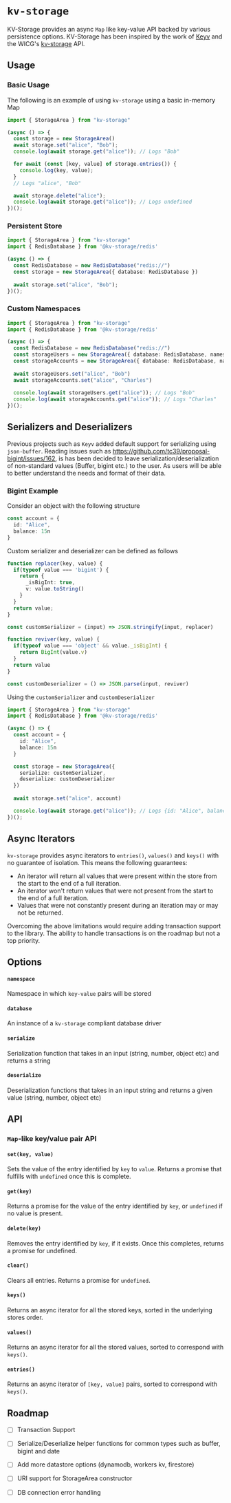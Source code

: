 # `kv-storage`

KV-Storage provides an async `Map` like key-value API backed by various persistence options. KV-Storage has been inspired by 
the work of [Keyv](https://github.com/lukechilds/keyv) and the WICG's [kv-storage](https://github.com/WICG/kv-storage)
API. 

## Usage

### Basic Usage
The following is an example of using `kv-storage` using a basic in-memory Map
```typescript
import { StorageArea } from "kv-storage"

(async () => {
  const storage = new StorageArea()
  await storage.set("alice", "Bob");
  console.log(await storage.get("alice")); // Logs "Bob"

  for await (const [key, value] of storage.entries()) {
    console.log(key, value);
  }
  // Logs "alice", "Bob"

  await storage.delete("alice");
  console.log(await storage.get("alice")); // Logs undefined
})();
```

### Persistent Store

```typescript
import { StorageArea } from "kv-storage"
import { RedisDatabase } from '@kv-storage/redis'

(async () => {
  const RedisDatabase = new RedisDatabase("redis://")
  const storage = new StorageArea({ database: RedisDatabase })
 
  await storage.set("alice", "Bob");
})();
```


### Custom Namespaces

```typescript
import { StorageArea } from "kv-storage"
import { RedisDatabase } from '@kv-storage/redis'

(async () => {
  const RedisDatabase = new RedisDatabase("redis://")
  const storageUsers = new StorageArea({ database: RedisDatabase, namespace: 'users' })
  const storageAccounts = new StorageArea({ database: RedisDatabase, namespace: 'accounts' })
 
  await storageUsers.set("alice", "Bob")
  await storageAccounts.set("alice", "Charles")
 
  console.log(await storageUsers.get("alice")); // Logs "Bob"
  console.log(await storageAccounts.get("alice")); // Logs "Charles"
})();
```

## Serializers and Deserializers
Previous projects such as `Keyv` added default support for serializing using `json-buffer`. Reading issues such as 
https://github.com/tc39/proposal-bigint/issues/162, is has been decided to leave serialization/deserialization of non-standard
values (Buffer, bigint etc.) to the user. As users will be able to better understand the needs and format of their data.

### Bigint Example
Consider an object with the following structure

```typescript
const account = {
  id: "Alice",
  balance: 15n
}
```

Custom serializer and deserializer can be defined as follows

```typescript
function replacer(key, value) {
  if(typeof value === 'bigint') {
    return {
      _isBigInt: true,
      v: value.toString()
    }
  }
  return value;
}

const customSerializer = (input) => JSON.stringify(input, replacer)

function reviver(key, value) {
  if(typeof value === 'object' && value._isBigInt) {
    return BigInt(value.v)
  }
  return value
}

const customDeserializer = () => JSON.parse(input, reviver)
```

Using the `customSerializer` and `customDeserializer` 

```typescript
import { StorageArea } from "kv-storage"
import { RedisDatabase } from '@kv-storage/redis'

(async () => {
  const account = {
    id: "Alice",
    balance: 15n
  }

  const storage = new StorageArea({ 
    serialize: customSerializer,
    deserialize: customDeserializer
  })
  
  await storage.set("alice", account)

  console.log(await storage.get("alice")); // Logs {id: "Alice", balance: 15n}
})();
```
 

##  Async Iterators
`kv-storage` provides async iterators to `entries()`, `values()` and `keys()` with no guarantee of isolation. This means 
the following guarantees:
* An iterator will return all values that were present within the store from the start to the end of a full iteration.
* An iterator won't return values that were not present from the start to the end of a full iteration.
* Values that were not constantly present during an iteration may or may not be returned.

Overcoming the above limitations would require adding transaction support to the library. The ability to handle transactions
is on the roadmap but not a top priority.


## Options

#### `namespace`

Namespace in which `key-value` pairs will be stored 

#### `database`

An instance of a `kv-storage` compliant database driver

#### `serialize`

Serialization function that takes in an input (string, number, object etc) and returns a string

#### `deserialize`

Deserialization functions that takes in an input string and returns a given value (string, number, object etc)

## API

### `Map`-like key/value pair API

#### `set(key, value)`

Sets the value of the entry identified by `key` to `value`. Returns a promise that fulfills with `undefined` once this is complete.

#### `get(key)`

Returns a promise for the value of the entry identified by `key`, or `undefined` if no value is present.

#### `delete(key)`

Removes the entry identified by `key`, if it exists. Once this completes, returns a promise for undefined.

#### `clear()`

Clears all entries. Returns a promise for `undefined`.

#### `keys()`

Returns an async iterator for all the stored keys, sorted in the underlying stores order.

#### `values()`

Returns an async iterator for all the stored values, sorted to correspond with `keys()`.

#### `entries()`

Returns an async iterator of `[key, value]` pairs, sorted to correspond with `keys()`.


## Roadmap
- [ ] Transaction Support
- [ ] Serialize/Deserialize helper functions for common types such as buffer, bigint and date
- [ ] Add more datastore options (dynamodb, workers kv, firestore)
- [ ] URI support for StorageArea constructor
- [ ] DB connection error handling


